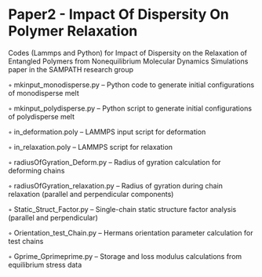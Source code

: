 # Paper2 - Impact Of Dispersity On Polymer Relaxation
Codes (Lammps and Python) for Impact of Dispersity on the Relaxation of Entangled Polymers from Nonequilibrium Molecular Dynamics Simulations paper in the SAMPATH research group

◦ mkinput_monodisperse.py – Python code to generate initial configurations of monodisperse melt

◦ mkinput_polydisperse.py – Python script to generate initial configurations of polydisperse melt

◦ in_deformation.poly – LAMMPS input script for deformation

◦ in_relaxation.poly – LAMMPS script for relaxation

◦ radiusOfGyration_Deform.py – Radius of gyration calculation for deforming chains

◦ radiusOfGyration_relaxation.py – Radius of gyration during chain relaxation (parallel and perpendicular components)

◦ Static_Struct_Factor.py – Single-chain static structure factor analysis (parallel and perpendicular)

◦ Orientation_test_Chain.py – Hermans orientation parameter calculation for test chains

◦ Gprime_Gprimeprime.py – Storage and loss modulus calculations from equilibrium stress data



